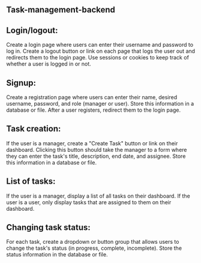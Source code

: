 ##  Task-management-backend

## Login/logout:

Create a login page where users can enter their username and password to log in.
Create a logout button or link on each page that logs the user out and redirects them to the login page.
Use sessions or cookies to keep track of whether a user is logged in or not.
 ## Signup:

Create a registration page where users can enter their name, desired username, password, and role (manager or user).
Store this information in a database or file.
After a user registers, redirect them to the login page.
## Task creation:

If the user is a manager, create a "Create Task" button or link on their dashboard.
Clicking this button should take the manager to a form where they can enter the task's title, description, end date, and assignee.
Store this information in a database or file.
## List of tasks:

If the user is a manager, display a list of all tasks on their dashboard.
If the user is a user, only display tasks that are assigned to them on their dashboard.
## Changing task status:

For each task, create a dropdown or button group that allows users to change the task's status (in progress, complete, incomplete).
Store the status information in the database or file.





